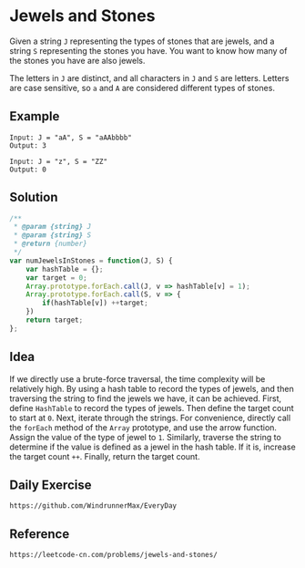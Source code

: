 # Jewels and Stones

Given a string `J` representing the types of stones that are jewels, and a string `S` representing the stones you have. You want to know how many of the stones you have are also jewels.

The letters in `J` are distinct, and all characters in `J` and `S` are letters. Letters are case sensitive, so `a` and `A` are considered different types of stones.

## Example

```
Input: J = "aA", S = "aAAbbbb"
Output: 3
```

```
Input: J = "z", S = "ZZ"
Output: 0
```

## Solution

```javascript
/**
 * @param {string} J
 * @param {string} S
 * @return {number}
 */
var numJewelsInStones = function(J, S) {
    var hashTable = {};
    var target = 0;
    Array.prototype.forEach.call(J, v => hashTable[v] = 1);
    Array.prototype.forEach.call(S, v => {
        if(hashTable[v]) ++target;
    })
    return target;
};
```

## Idea
If we directly use a brute-force traversal, the time complexity will be relatively high. By using a hash table to record the types of jewels, and then traversing the string to find the jewels we have, it can be achieved. First, define `HashTable` to record the types of jewels. Then define the target count to start at `0`. Next, iterate through the strings. For convenience, directly call the `forEach` method of the `Array` prototype, and use the arrow function. Assign the value of the type of jewel to `1`. Similarly, traverse the string to determine if the value is defined as a jewel in the hash table. If it is, increase the target count `++`. Finally, return the target count.

## Daily Exercise

```
https://github.com/WindrunnerMax/EveryDay
```

## Reference

```
https://leetcode-cn.com/problems/jewels-and-stones/
```